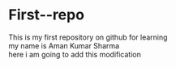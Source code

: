 # First--repo
This is my first repository on github for learning
<br>
my name is Aman Kumar Sharma
<br>
here i am going to add this modification 